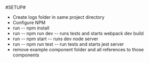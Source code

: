 #SETUP#
* Create logs folder in same project directory
* Configure NPM
* run -- npm install
* run -- npm run dev -- runs tests and starts webpack dev build
* run -- npm start -- runs dev node server
* run -- npm run test -- run tests and starts jest server
* remove example component folder and all references to those components